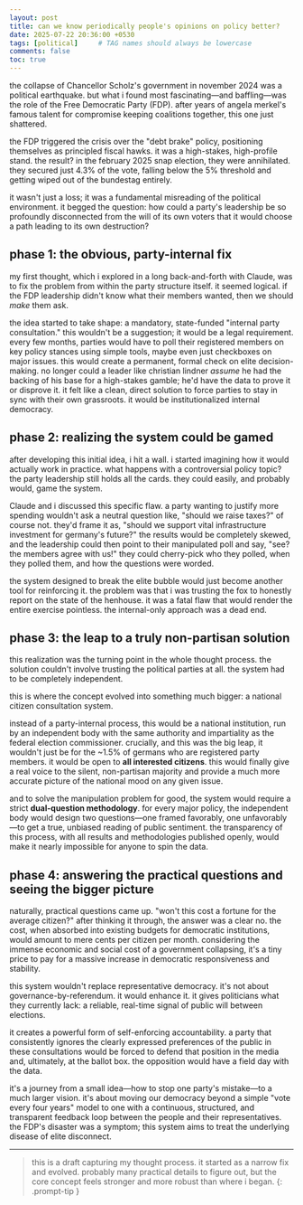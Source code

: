 ```yaml
---
layout: post
title: can we know periodically people's opinions on policy better?
date: 2025-07-22 20:36:00 +0530
tags: [political]     # TAG names should always be lowercase
comments: false
toc: true
---
```


the collapse of Chancellor Scholz's government in november 2024 was a political earthquake.
but what i found most fascinating—and baffling—was the role of the Free Democratic Party (FDP).
after years of angela merkel's famous talent for compromise keeping coalitions together,
this one just shattered.

the FDP triggered the crisis over the "debt brake" policy, positioning themselves as
principled fiscal hawks. it was a high-stakes, high-profile stand. the result? in the
february 2025 snap election, they were annihilated. they secured just 4.3% of the vote,
falling below the 5% threshold and getting wiped out of the bundestag entirely.

it wasn't just a loss; it was a fundamental misreading of the political environment. it
begged the question: how could a party's leadership be so profoundly disconnected from
the will of its own voters that it would choose a path leading to its own destruction?

## phase 1: the obvious, party-internal fix

my first thought, which i explored in a long back-and-forth with Claude, was to fix the
problem from within the party structure itself. it seemed logical. if the FDP leadership
didn't know what their members wanted, then we should *make* them ask.

the idea started to take shape: a mandatory, state-funded "internal party consultation."
this wouldn't be a suggestion; it would be a legal requirement. every few months, parties
would have to poll their registered members on key policy stances using simple tools,
maybe even just checkboxes on major issues. this would create a permanent, formal check
on elite decision-making. no longer could a leader like christian lindner *assume* he had
the backing of his base for a high-stakes gamble; he'd have the data to prove it or
disprove it. it felt like a clean, direct solution to force parties to stay in sync with
their own grassroots. it would be institutionalized internal democracy.

## phase 2: realizing the system could be gamed

after developing this initial idea, i hit a wall. i started imagining how it would
actually work in practice. what happens with a controversial policy topic? the party
leadership still holds all the cards. they could easily, and probably would, game the
system.

Claude and i discussed this specific flaw. a party wanting to justify more spending
wouldn't ask a neutral question like, "should we raise taxes?" of course not. they'd
frame it as, "should we support vital infrastructure investment for germany's future?"
the results would be completely skewed, and the leadership could then point to their
manipulated poll and say, "see? the members agree with us!" they could cherry-pick who
they polled, when they polled them, and how the questions were worded.

the system designed to break the elite bubble would just become another tool for
reinforcing it. the problem was that i was trusting the fox to honestly report on the
state of the henhouse. it was a fatal flaw that would render the entire exercise
pointless. the internal-only approach was a dead end.

## phase 3: the leap to a truly non-partisan solution

this realization was the turning point in the whole thought process. the solution
couldn't involve trusting the political parties at all. the system had to be completely
independent.

this is where the concept evolved into something much bigger: a national citizen
consultation system.

instead of a party-internal process, this would be a national institution, run by an
independent body with the same authority and impartiality as the federal election
commissioner. crucially, and this was the big leap, it wouldn't just be for the ~1.5% of
germans who are registered party members. it would be open to **all interested
citizens**. this would finally give a real voice to the silent, non-partisan majority and
provide a much more accurate picture of the national mood on any given issue.

and to solve the manipulation problem for good, the system would require a strict
**dual-question methodology**. for every major policy, the independent body would design
two questions—one framed favorably, one unfavorably—to get a true, unbiased reading of
public sentiment. the transparency of this process, with all results and methodologies
published openly, would make it nearly impossible for anyone to spin the data.

## phase 4: answering the practical questions and seeing the bigger picture

naturally, practical questions came up. "won't this cost a fortune for the average
citizen?" after thinking it through, the answer was a clear no. the cost, when absorbed
into existing budgets for democratic institutions, would amount to mere cents per citizen
per month. considering the immense economic and social cost of a government collapsing,
it's a tiny price to pay for a massive increase in democratic responsiveness and
stability.

this system wouldn't replace representative democracy. it's not about
governance-by-referendum. it would enhance it. it gives politicians what they currently
lack: a reliable, real-time signal of public will between elections.

it creates a powerful form of self-enforcing accountability. a party that consistently
ignores the clearly expressed preferences of the public in these consultations would be
forced to defend that position in the media and, ultimately, at the ballot box. the
opposition would have a field day with the data.

it's a journey from a small idea—how to stop one party's mistake—to a much larger vision.
it's about moving our democracy beyond a simple "vote every four years" model to one with
a continuous, structured, and transparent feedback loop between the people and their
representatives. the FDP's disaster was a symptom; this system aims to treat the
underlying disease of elite disconnect.

---
> this is a draft capturing my thought process. it started as a narrow fix and evolved.
probably many practical details to figure out, but the core concept feels stronger and
more robust than where i began.
{: .prompt-tip }